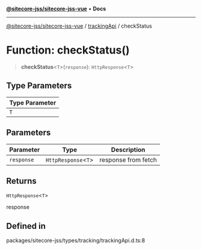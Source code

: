 [**@sitecore-jss/sitecore-jss-vue**](../../../README.md) • **Docs**

***

[@sitecore-jss/sitecore-jss-vue](../../../README.md) / [trackingApi](../README.md) / checkStatus

# Function: checkStatus()

> **checkStatus**\<`T`\>(`response`): `HttpResponse`\<`T`\>

## Type Parameters

| Type Parameter |
| ------ |
| `T` |

## Parameters

| Parameter | Type | Description |
| ------ | ------ | ------ |
| `response` | `HttpResponse`\<`T`\> | response from fetch |

## Returns

`HttpResponse`\<`T`\>

response

## Defined in

packages/sitecore-jss/types/tracking/trackingApi.d.ts:8
